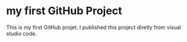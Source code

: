 # my first GitHub Project
This is my first GitHub projet. I published this project diretly from visual studio code.